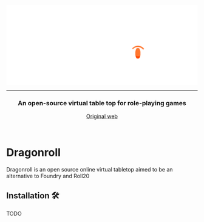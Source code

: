 <img align="center" src="client/public/img/logo-splash.png" alt="Logo">
<hr>

<h3 align="center">
An open-source virtual table top for role-playing games
</h3>
<p align="center">
  <a href="https://git.aranroig.com/BinarySandia04/That">Original web</a>
</p>
<br>

# Dragonroll

Dragonroll is an open source online virtual tabletop aimed to be an alternative to Foundry and Roll20 

## Installation 🛠️

TODO

